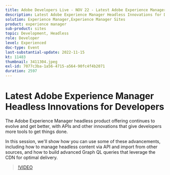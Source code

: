 ```yaml
---
title: Adobe Developers Live - NOV 22 - Latest Adobe Experience Manager Headless Innovations for Developers
description: Latest Adobe Experience Manager Headless Innovations for DevelopersThe Adobe Experience Manager headless product offering continues to evolve and get better, with APIs and other innovations that give developers more tools to get things done.In this session, we'll show how you can use some of these advancements, including how to manage headless content via API and import from other sources, and how to build advanced Graph QL queries that leverage the CDN for optimal delivery.
solution: Experience Manager,Experience Manager Sites
product: experience manager
sub-product: sites
topic: Development, Headless
role: Developer
level: Experienced
doc-type: Event
last-substantial-update: 2022-11-15
kt: 11483
thumbnail: 3411304.jpeg
exl-id: 7077c3ba-1a56-4715-a564-90fc4f4b2071
duration: 2597
---
```

# Latest Adobe Experience Manager Headless Innovations for Developers

The Adobe Experience Manager headless product offering continues to evolve and get better, with APIs and other innovations that give developers more tools to get things done.

In this session, we'll show how you can use some of these advancements, including how to manage headless content via API and import from other sources, and how to build advanced Graph QL queries that leverage the CDN for optimal delivery.

>[!VIDEO](https://video.tv.adobe.com/v/3411304/?quality=12&learn=on)
